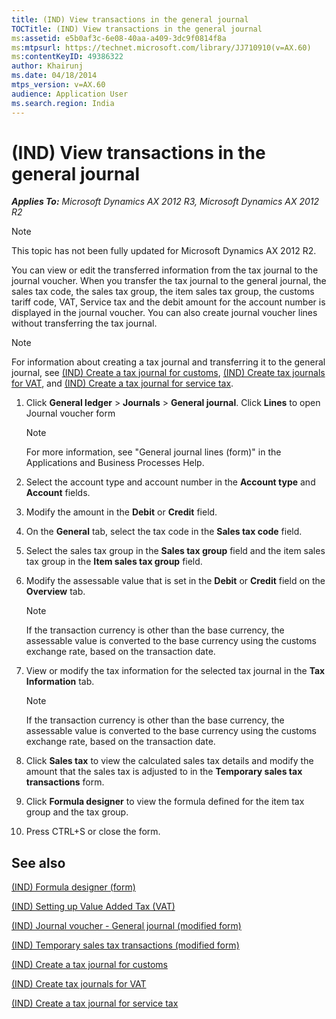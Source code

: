 ```yaml
---
title: (IND) View transactions in the general journal
TOCTitle: (IND) View transactions in the general journal
ms:assetid: e5b0af3c-6e08-40aa-a409-3dc9f0814f8a
ms:mtpsurl: https://technet.microsoft.com/library/JJ710910(v=AX.60)
ms:contentKeyID: 49386322
author: Khairunj
ms.date: 04/18/2014
mtps_version: v=AX.60
audience: Application User
ms.search.region: India
---
```


# (IND) View transactions in the general journal 


_**Applies To:** Microsoft Dynamics AX 2012 R3, Microsoft Dynamics AX 2012 R2_


> [!NOTE]
> <P>This topic has not been fully updated for Microsoft Dynamics AX 2012 R2.</P>



You can view or edit the transferred information from the tax journal to the journal voucher. When you transfer the tax journal to the general journal, the sales tax code, the sales tax group, the item sales tax group, the customs tariff code, VAT, Service tax and the debit amount for the account number is displayed in the journal voucher. You can also create journal voucher lines without transferring the tax journal.


> [!NOTE]
> <P>For information about creating a tax journal and transferring it to the general journal, see <A href="ind-create-a-tax-journal-for-customs.md">(IND) Create a tax journal for customs</A>, <A href="ind-create-tax-journals-for-vat.md">(IND) Create tax journals for VAT</A>, and <A href="ind-create-a-tax-journal-for-service-tax.md">(IND) Create a tax journal for service tax</A>.</P>



1.  Click **General ledger** \> **Journals** \> **General journal**. Click **Lines** to open Journal voucher form
    

    > [!NOTE]
    > <P>For more information, see "General journal lines (form)" in the Applications and Business Processes Help.</P>



2.  Select the account type and account number in the **Account type** and **Account** fields.

3.  Modify the amount in the **Debit** or **Credit** field.

4.  On the **General** tab, select the tax code in the **Sales tax code** field.

5.  Select the sales tax group in the **Sales tax group** field and the item sales tax group in the **Item sales tax group** field.

6.  Modify the assessable value that is set in the **Debit** or **Credit** field on the **Overview** tab.
    

    > [!NOTE]
    > <P>If the transaction currency is other than the base currency, the assessable value is converted to the base currency using the customs exchange rate, based on the transaction date.</P>



7.  View or modify the tax information for the selected tax journal in the **Tax Information** tab.
    

    > [!NOTE]
    > <P>If the transaction currency is other than the base currency, the assessable value is converted to the base currency using the customs exchange rate, based on the transaction date.</P>



8.  Click **Sales tax** to view the calculated sales tax details and modify the amount that the sales tax is adjusted to in the **Temporary sales tax transactions** form.

9.  Click **Formula designer** to view the formula defined for the item tax group and the tax group.

10. Press CTRL+S or close the form.

## See also

[(IND) Formula designer (form)](https://technet.microsoft.com/library/jj677983\(v=ax.60\))

[(IND) Setting up Value Added Tax (VAT)](ind-setting-up-value-added-tax-vat.md)

[(IND) Journal voucher - General journal (modified form)](https://technet.microsoft.com/library/jj678053\(v=ax.60\))

[(IND) Temporary sales tax transactions (modified form)](https://technet.microsoft.com/library/jj664487\(v=ax.60\))

[(IND) Create a tax journal for customs](ind-create-a-tax-journal-for-customs.md)

[(IND) Create tax journals for VAT](ind-create-tax-journals-for-vat.md)

[(IND) Create a tax journal for service tax](ind-create-a-tax-journal-for-service-tax.md)

  


